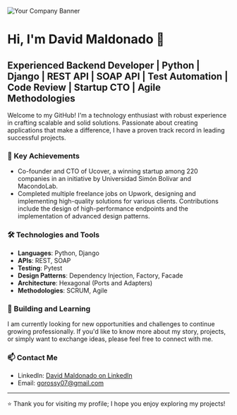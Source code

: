 ![Your Company Banner](https://user-images.githubusercontent.com/49298926/260277996-a8298f3a-d09f-4f61-8d85-29f5bc21599b.png)
# Hi, I'm David Maldonado 👋

## Experienced Backend Developer | Python | Django | REST API | SOAP API | Test Automation | Code Review | Startup CTO | Agile Methodologies

Welcome to my GitHub! I'm a technology enthusiast with robust experience in crafting scalable and solid solutions. Passionate about creating applications that make a difference, I have a proven track record in leading successful projects.

### 🚀 Key Achievements
- Co-founder and CTO of Ucover, a winning startup among 220 companies in an initiative by Universidad Simón Bolívar and MacondoLab.
- Completed multiple freelance jobs on Upwork, designing and implementing high-quality solutions for various clients. Contributions include the design of high-performance endpoints and the implementation of advanced design patterns.

### 🛠️ Technologies and Tools
- **Languages**: Python, Django
- **APIs**: REST, SOAP
- **Testing**: Pytest
- **Design Patterns**: Dependency Injection, Factory, Facade
- **Architecture**: Hexagonal (Ports and Adapters)
- **Methodologies**: SCRUM, Agile

### 🌱 Building and Learning
I am currently looking for new opportunities and challenges to continue growing professionally. If you'd like to know more about my story, projects, or simply want to exchange ideas, please feel free to connect with me.

### 📫 Contact Me
- LinkedIn: [David Maldonado on LinkedIn](https://www.linkedin.com/in/david-maldonado-491643213/)
- Email: gorossy07@gmail.com

---

⭐️ Thank you for visiting my profile; I hope you enjoy exploring my projects!
